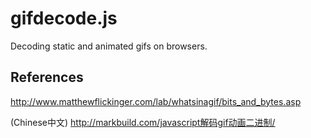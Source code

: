 # gifdecode.js
Decoding static and animated gifs on browsers.

## References
http://www.matthewflickinger.com/lab/whatsinagif/bits_and_bytes.asp

(Chinese中文) http://markbuild.com/javascript解码gif动画二进制/
